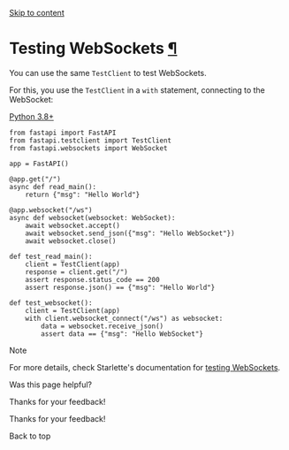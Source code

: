 [Skip to content](https://fastapi.tiangolo.com/advanced/testing-websockets/#testing-websockets)

# Testing WebSockets [¶](https://fastapi.tiangolo.com/advanced/testing-websockets/\#testing-websockets "Permanent link")

You can use the same `TestClient` to test WebSockets.

For this, you use the `TestClient` in a `with` statement, connecting to the WebSocket:

[Python 3.8+](https://fastapi.tiangolo.com/advanced/testing-websockets/#__tabbed_1_1)

```md-code__content
from fastapi import FastAPI
from fastapi.testclient import TestClient
from fastapi.websockets import WebSocket

app = FastAPI()

@app.get("/")
async def read_main():
    return {"msg": "Hello World"}

@app.websocket("/ws")
async def websocket(websocket: WebSocket):
    await websocket.accept()
    await websocket.send_json({"msg": "Hello WebSocket"})
    await websocket.close()

def test_read_main():
    client = TestClient(app)
    response = client.get("/")
    assert response.status_code == 200
    assert response.json() == {"msg": "Hello World"}

def test_websocket():
    client = TestClient(app)
    with client.websocket_connect("/ws") as websocket:
        data = websocket.receive_json()
        assert data == {"msg": "Hello WebSocket"}

```

Note

For more details, check Starlette's documentation for [testing WebSockets](https://www.starlette.io/testclient/#testing-websocket-sessions).

Was this page helpful?






Thanks for your feedback!






Thanks for your feedback!


Back to top